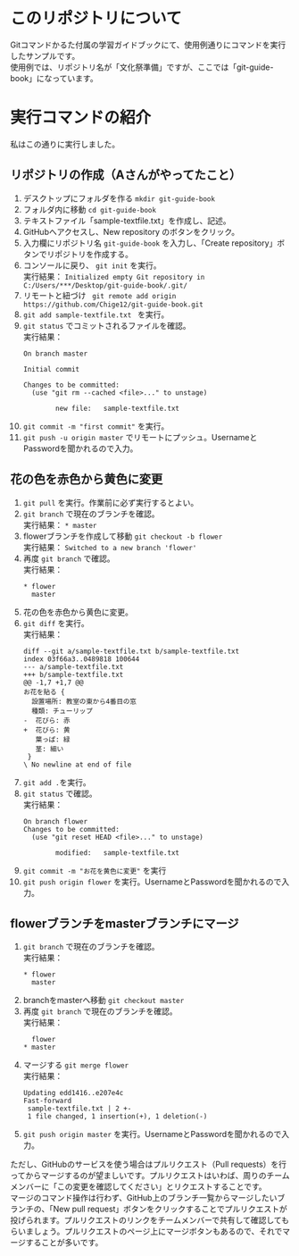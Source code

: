 # このリポジトリについて
Gitコマンドかるた付属の学習ガイドブックにて、使用例通りにコマンドを実行したサンプルです。  
使用例では、リポジトリ名が「文化祭準備」ですが、ここでは「git-guide-book」になっています。

# 実行コマンドの紹介
私はこの通りに実行しました。

## リポジトリの作成（Aさんがやってたこと）
1. デスクトップにフォルダを作る `mkdir git-guide-book`
2. フォルダ内に移動 `cd git-guide-book`
3. テキストファイル「sample-textfile.txt」を作成し、記述。
5. GitHubへアクセスし、New repository のボタンをクリック。
6. 入力欄にリポジトリ名 `git-guide-book` を入力し、「Create repository」ボタンでリポジトリを作成する。
7. コンソールに戻り、 `git init` を実行。  
    実行結果： `Initialized empty Git repository in C:/Users/***/Desktop/git-guide-book/.git/`
8. リモートと紐づけ ` git remote add origin https://github.com/Chige12/git-guide-book.git` 
10. `git add sample-textfile.txt ` を実行。
11. `git status` でコミットされるファイルを確認。  
    実行結果：
    ```
    On branch master

    Initial commit

    Changes to be committed:
      (use "git rm --cached <file>..." to unstage)

            new file:   sample-textfile.txt
    ```
12. `git commit -m "first commit"` を実行。
13. `git push -u origin master` でリモートにプッシュ。UsernameとPasswordを聞かれるので入力。

## 花の色を赤色から黄色に変更
1. `git pull` を実行。作業前に必ず実行するとよい。
2. `git branch` で現在のブランチを確認。  
    実行結果： `* master`
3. flowerブランチを作成して移動 `git checkout -b flower`  
    実行結果： `Switched to a new branch 'flower'`
4. 再度 `git branch` で確認。  
    実行結果：
    ```
    * flower
      master
    ```
5. 花の色を赤色から黄色に変更。
6. `git diff` を実行。  
    実行結果：  
    ```
    diff --git a/sample-textfile.txt b/sample-textfile.txt
    index 03f66a3..0489818 100644
    --- a/sample-textfile.txt
    +++ b/sample-textfile.txt
    @@ -1,7 +1,7 @@
    お花を貼る {
      設置場所: 教室の東から4番目の窓
      種類: チューリップ
    -  花びら: 赤
    +  花びら: 黄
       葉っぱ: 緑
       茎: 細い
     }
    \ No newline at end of file
    ```
8. `git add .`を実行。
9. `git status` で確認。  
    実行結果：  
    ```
    On branch flower
    Changes to be committed:
      (use "git reset HEAD <file>..." to unstage)

            modified:   sample-textfile.txt
    ```
10. `git commit -m "お花を黄色に変更"` を実行
11. `git push origin flower` を実行。UsernameとPasswordを聞かれるので入力。

## flowerブランチをmasterブランチにマージ
1. `git branch` で現在のブランチを確認。  
    実行結果：  
    ```
    * flower
      master
    ```
2. branchをmasterへ移動 `git checkout master`
3. 再度 `git branch` で現在のブランチを確認。  
    実行結果：  
    ```
      flower
    * master
    ```
4. マージする `git merge flower`  
    実行結果：  
    ```
    Updating edd1416..e207e4c
    Fast-forward
     sample-textfile.txt | 2 +-
     1 file changed, 1 insertion(+), 1 deletion(-)
    ```
5. `git push origin master` を実行。UsernameとPasswordを聞かれるので入力。

ただし、GitHubのサービスを使う場合はプルリクエスト（Pull requests）を行ってからマージするのが望ましいです。プルリクエストはいわば、周りのチームメンバーに「この変更を確認してください」とリクエストすることです。  
マージのコマンド操作は行わず、GitHub上のブランチ一覧からマージしたいブランチの、「New pull request」ボタンをクリックすることでプルリクエストが投げられます。プルリクエストのリンクをチームメンバーで共有して確認してもらいましょう。プルリクエストのページ上にマージボタンもあるので、それでマージすることが多いです。
